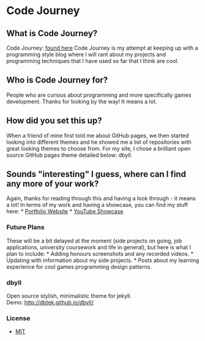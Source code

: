Code Journey
============

## What is Code Journey?
Code Journey: [found here](https://jmottershead94.github.io/)
Code Journey is my attempt at keeping up with a programming style blog where I will rant about my projects and programming techniques that I have used so far that I think are cool.

## Who is Code Journey for?
People who are curious about programming and more specifically games development. Thanks for looking by the way! It means a lot.

## How did you set this up?
When a friend of mine first told me about GitHub pages, we then started looking into different themes and he showed me a list of repositories with great looking themes to choose from. For my site, I chose a brilliant open source GitHub pages theme detailed below: dbyll.

## Sounds "interesting" I guess, where can I find any more of your work?
Again, thanks for reading through this and having a look through - it means a lot! In terms of my work and having a showcase, you can find my stuff here:
	* [Portfolio Website](http://jasonmottershead.wixsite.com/portfolio)
	* [YouTube Showcase](https://www.youtube.com/channel/UCzOuH-fkkfqSA9Bp3zhFdsQ)

### Future Plans
These will be a bit delayed at the moment (side projects on going, job applications, university coursework and life in general), but here is what I plan to include:
	* Adding honours screenshots and any recorded videos.
	* Updating with information about my side projects.
	* Posts about my learning experience for cool games programming design patterns.

### dbyll
Open source stylish, minimalistic theme for jekyll.  
Demo: http://dbtek.github.io/dbyll/

### License
- [MIT](http://opensource.org/licenses/MIT)